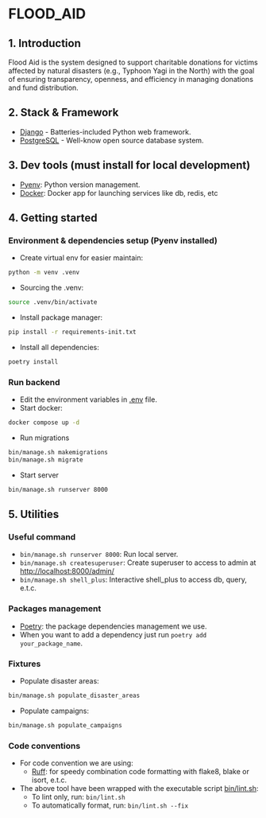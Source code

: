 # FLOOD_AID

## 1. Introduction

Flood Aid is the system designed to support charitable donations for victims affected by natural disasters (e.g., Typhoon Yagi in the North) with the goal of ensuring transparency, openness, and efficiency in managing donations and fund distribution.

## 2. Stack & Framework

- [Django](https://www.djangoproject.com/) - Batteries-included Python web framework.
- [PostgreSQL](https://www.postgresql.org/) - Well-know open source database system.

## 3. Dev tools (must install for local development)

- [Pyenv](https://github.com/pyenv/pyenv): Python version management.
- [Docker](https://www.docker.com/products/docker-desktop/): Docker app for launching services like db, redis, etc

## 4. Getting started

### Environment & dependencies setup (Pyenv installed)

- Create virtual env for easier maintain:

```bash
python -m venv .venv
```

- Sourcing the .venv:

```bash
source .venv/bin/activate
```

- Install package manager:

```bash
pip install -r requirements-init.txt
```

- Install all dependencies:

```bash
poetry install
```

### Run backend

- Edit the environment variables in [.env](.env) file.
- Start docker:

```bash
docker compose up -d
```

- Run migrations

```bash
bin/manage.sh makemigrations
bin/manage.sh migrate
```

- Start server

```bash
bin/manage.sh runserver 8000
```

## 5. Utilities

### Useful command

- `bin/manage.sh runserver 8000`: Run local server.
- `bin/manage.sh createsuperuser`: Create superuser to access to admin at
  [http://localhost:8000/admin/](http://localhost:8000/admin/)
- `bin/manage.sh shell_plus`: Interactive shell_plus to access db, query, e.t.c.

### Packages management

- [Poetry](https://python-poetry.org/docs/): the package dependencies management we use.
- When you want to add a dependency just run `poetry add your_package_name`.

### Fixtures

- Populate disaster areas:

```bash
bin/manage.sh populate_disaster_areas
```

- Populate campaigns:

```bash
bin/manage.sh populate_campaigns
```

### Code conventions

- For code convention we are using:
  - [Ruff](https://pypi.org/project/ruff/): for speedy combination code formatting with flake8, blake or isort, e.t.c.
- The above tool have been wrapped with the executable script [bin/lint.sh](bin/lint.sh):
  - To lint only, run: `bin/lint.sh`
  - To automatically format, run: `bin/lint.sh --fix`
